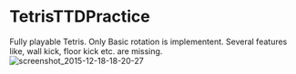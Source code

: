 # TetrisTTDPractice
Fully playable Tetris. Only Basic rotation is implementent. Several features like, wall kick, floor kick etc. are missing.
![screenshot_2015-12-18-18-20-27](https://cloud.githubusercontent.com/assets/11061511/11901422/33b44b36-a5b4-11e5-9645-bd1c2b40bc4e.png)
